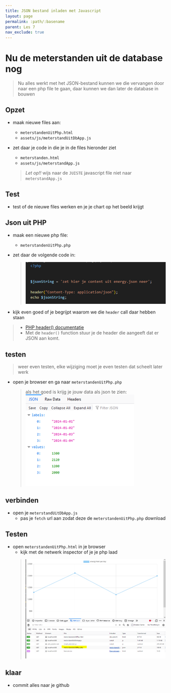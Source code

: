 ```yaml
---
title: JSON bestand inladen met Javascript 
layout: page 
permalink: :path/:basename 
parent: Les 7
nav_exclude: true
---
```


# Nu de meterstanden uit de database nog

> Nu alles werkt met het JSON-bestand kunnen we die vervangen door naar een php file te gaan, daar kunnen we dan later de database in bouwen


## Opzet
- maak nieuwe files aan:
    - `meterstandenUitPhp.html`
    - `assets/js/meterstandUitDbApp.js`

- zet daar je code in die je in de files hieronder ziet 
    - `meterstanden.html`
    - `assets/js/meterstandApp.js`
    > *Let op!!* wijs naar de `JUISTE` javascript file niet naar `meterstandApp.js`

## Test

- test of de nieuwe files werken en je je chart op het beeld krijgt

## Json uit PHP

- maak een nieuwe php file:
    - `meterstandenUitPhp.php`

- zet daar de volgende code in:
    > ![](img/jsonphp.PNG)
- kijk even goed of je begrijpt waarom we die `header` call daar hebben staan

> - [PHP header() documentatie](https://www.php.net/manual/en/function.header.php) 
> - Met de `header()` function stuur je de header die aangeeft dat er JSON aan komt.

## testen

> weer even testen, elke wijziging moet je even testen dat scheelt later werk

- open je browser en ga naar `meterstandenUitPhp.php`
    > als het goed is krijg je jouw data als json te zien:
    > ![](img/phpalsjson.PNG)

## verbinden

- open je `meterstandUitDbApp.js`
    - pas je `fetch` url aan zodat deze de `meterstandenUitPhp.php` download 

## Testen

- open `meterstandenUitPhp.html` in je browser
    - kijk met de netwerk inspector of je je php laad
    > ![](img/uitphp.PNG)

## klaar
- commit alles naar je github





